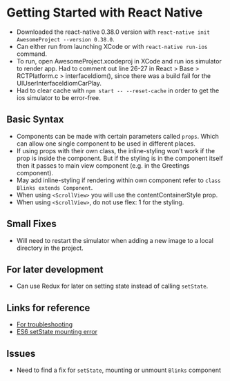 # Getting Started with React Native

- Downloaded the react-native 0.38.0 version with ```react-native init AwesomeProject --version 0.38.0```.
- Can either run from launching XCode or with ```react-native run-ios``` command.
- To run, open AwesomeProject.xcodeproj in XCode and run ios simulator to render app. Had to comment out line 26-27 in React > Base > RCTPlatform.c > interfaceIdiom(), since there was a build fail for the UIUserInterfaceIdiomCarPlay.
- Had to clear cache with ```npm start -- --reset-cache``` in order to get the ios simulator to be error-free.

## Basic Syntax
- Components can be made with certain parameters called ```props```. Which can allow one single component to be used in different places.
- If using props with their own class, the inline-styling won't work if the prop is inside the component. But if the styling is in the component itself then it passes to main view component (e.g. in the Greetings component).
- May add inline-styling if rendering within own component refer to ```class Blinks extends Component```.
- When using `<ScrollView>` you will use the contentContainerStyle prop.
- When using `<ScrollView>`, do not use flex: 1 for the styling.

## Small Fixes
- Will need to restart the simulator when adding a new image to a local directory in the project.

## For later development
- Can use Redux for later on setting state instead of calling ```setState```.

## Links for reference
- [For troubleshooting](https://facebook.github.io/react-native/docs/troubleshooting.html)
- [ES6 setState mounting error](http://jaketrent.com/post/set-state-in-callbacks-in-react/)

## Issues
- Need to find a fix for ```setState```, mounting or unmount ```Blinks``` component
